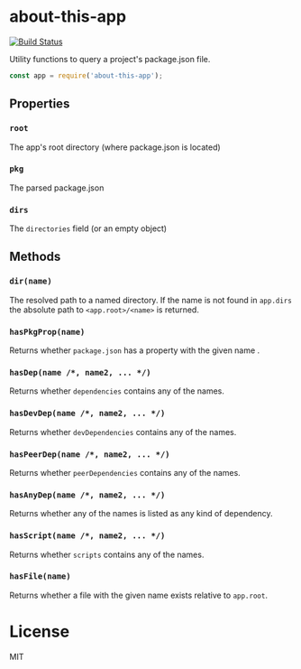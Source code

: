 # about-this-app

[![Build Status](https://travis-ci.org/cellular/about-this-app.svg?branch=master)](https://travis-ci.org/cellular/about-this-app)

Utility functions to query a project's package.json file.

```js
const app = require('about-this-app');
````

## Properties

### `root`

The app's root directory (where package.json is located)

### `pkg`
The parsed package.json

### `dirs`
The `directories` field (or an empty object)

## Methods

### `dir(name)`
The resolved path to a named directory. If the name is not found in `app.dirs` the absolute path to `<app.root>/<name>` is returned.

### `hasPkgProp(name)`
Returns whether `package.json` has a property with the given name
.
### `hasDep(name /*, name2, ... */)`
Returns whether `dependencies` contains any of the names.

### `hasDevDep(name /*, name2, ... */)`
Returns whether `devDependencies` contains any of the names.

### `hasPeerDep(name /*, name2, ... */)`
Returns whether `peerDependencies` contains any of the names.

### `hasAnyDep(name /*, name2, ... */)`
Returns whether any of the names is listed as any kind of dependency.

### `hasScript(name /*, name2, ... */)`
Returns whether `scripts` contains any of the names.

### `hasFile(name)`
Returns whether a file with the given name exists relative to `app.root`.

# License

MIT